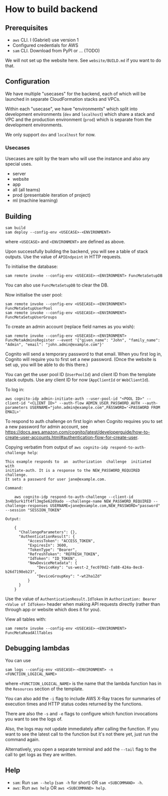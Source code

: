 # How to build backend

## Prerequisites

- `aws` CLI.  I (Gabriel) use version 1
- Configured credentials for AWS
- `sam` CLI.  Download from PyPI or ... (TODO)

We will not set up the website here.  See `website/BUILD.md` if you
want to do that.

## Configuration

We have multiple "usecases" for the backend, each of which will be
launched in separate CloudFormation stacks and VPCs.

Within each "usecase", we have "environments" which split into
development environments (`dev` and `localhost`) which share a stack
and VPC and the production environment (`prod`) which is separate from
the development environments.

We only support `dev` and `localhost` for now.

### Usecases

Usecases are split by the team who will use the instance and also any
special uses.

- server
- website
- app
- all (all teams)
- prod (presentable iteration of project)
- ml (machine learning)

## Building

``` shell
sam build
sam deploy --config-env <USECASE>-<ENVIRONMENT>
```

where `<USECASE>` and `<ENVIRONMENT>` are defined as above.

Upon successfully building the backend, you will see a table of stack
outputs.  Use the value of `APIEndpoint` in HTTP requests.

To initialise the database:

``` shell
sam remote invoke --config-env <USECASE>-<ENVIRONMENT> FuncMetaSetupDB
```

You can also use `FuncMetaSetupDB` to clear the DB.


Now initialise the user pool:

``` shell
sam remote invoke --config-env <USECASE>-<ENVIRONMENT> FuncMetaSetupUserPool
sam remote invoke --config-env <USECASE>-<ENVIRONMENT> FuncMetaSetupUserGroups
```

To create an admin account (replace field names as you wish):

``` shell
sam remote invoke --config-env <USECASE>-<ENVIRONMENT> FuncMetaAdminsRegister --event '{"given_name": "John", "family_name": "Admin", "email": "john.admin@example.com"}'
```

Cognito will send a temporary password to that email.  When you first
log in, Cognito will require you to first set a new password.  (Once
the website is set up, you will be able to do this there.)

You can get the user pool ID (`UserPoolId`) and client ID from the
template stack outputs.  Use any client ID for now (`AppClientId` or
`WebClientId`).

To log in:

``` shell
aws cognito-idp admin-initiate-auth --user-pool-id "<POOL ID>" --client-id "<CLIENT ID>" --auth-flow ADMIN_USER_PASSWORD_AUTH --auth-parameters USERNAME="john.admin@example.com",PASSWORD='<PASSWORD FROM EMAIL>'
```

To respond to auth challenge on first login when Cognito requires you
to set a new password for admin account, see
<https://docs.aws.amazon.com/cognito/latest/developerguide/how-to-create-user-accounts.html#authentication-flow-for-create-user>.

Copying verbatim from output of `aws cognito-idp respond-to-auth-challenge help`:

```
This example responds to  an  authorization  challenge  initiated  with
initiate-auth. It is a response to the NEW_PASSWORD_REQUIRED challenge.
It sets a password for user jane@example.com.

Command:

    aws cognito-idp respond-to-auth-challenge --client-id 3n4b5urk1ft4fl3mg5e62d9ado --challenge-name NEW_PASSWORD_REQUIRED --challenge-responses USERNAME=jane@example.com,NEW_PASSWORD="password" --session "SESSION_TOKEN"

Output:

    {
      "ChallengeParameters": {},
      "AuthenticationResult": {
          "AccessToken": "ACCESS_TOKEN",
          "ExpiresIn": 3600,
          "TokenType": "Bearer",
          "RefreshToken": "REFRESH_TOKEN",
          "IdToken": "ID_TOKEN",
          "NewDeviceMetadata": {
              "DeviceKey": "us-west-2_fec070d2-fa88-424a-8ec8-b26d7198eb23",
              "DeviceGroupKey": "-wt2ha1Zd"
          }
      }
    }
```

Use the value of `AuthenticationResult.IdToken` in `Authorization: Bearer <Value of IdToken>`
header when making API requests directly (rather than through app or
website which does it for you).

View all tables with:

``` shell
sam remote invoke --config-env <USECASE>-<ENVIRONMENT> FuncMetaReadAllTables
```

## Debugging lambdas

You can use

``` shell
sam logs --config-env <USECASE>-<ENVIRONMENT> -n <FUNCTION_LOGICAL_NAME>
```

where `<FUNCTION_LOGICAL_NAME>` is the name that the lambda function
has in the `Resources` section of the template.

You can also add the `-i` flag to include AWS X-Ray traces for
summaries of execution times and HTTP status codes returned by the
functions.

There are also the `-s` and `-e` flags to configure which function
invocations you want to see the logs of.

Also, the logs may not update immediately after calling the function.
If you want to see the latest call to the function but it's not there
yet, just run the command again.

Alternatively, you open a separate terminal and add the `--tail` flag
to the call to get logs as they are written.

## Help

- `sam`: Run `sam --help` (`sam -h` for short) OR `sam <SUBCOMMAND> -h`.
- `aws`: Run `aws help` OR `aws <SUBCOMMAND> help`.

